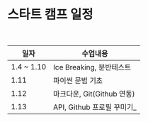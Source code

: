 # 스타트 캠프 일정

</br>

| 일자        | 수업내용
| -----------| ---
| 1.4 ~ 1.10 | Ice Breaking, 분반테스트
| 1.11       | 파이썬 문법 기초
| 1.12       | 마크다운, Git(Github 연동) 
| 1.13       | API, Github 프로필 꾸미기_

